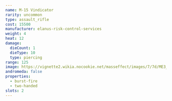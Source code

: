 ```yaml
---
name: M-15 Vindicator
rarity: uncommon
type: assault_rifle
cost: 15500
manufacturer: elanus-risk-control-services
weight: 4
heat: 12
damage:
  dieCount: 1
  dieType: 10
  type: piercing
range: 125
image: https://vignette2.wikia.nocookie.net/masseffect/images/7/7d/ME3_Vindicator_Assault_Rifle.png/revision/latest?cb=20120317173921
andromeda: false
properties:
  - burst-fire
  - two-handed
slots: 2
---
```

